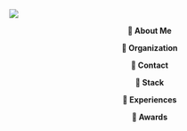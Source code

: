 <img src="https://capsule-render.vercel.app/api?type=waving&color=5CD1E5&height=200&section=header&text=&fontSize=30&&fontColor=FFFFFF&fontAlignY=35" />


<p align="center"> <strong>🐳 About Me</strong><br> </p>

<p align="center"> <strong>🐋 Organization</strong><br> </p>

<p align="center"> <strong>🐬 Contact</strong><br> </p>

<p align="center"> <strong>🐠 Stack</strong><br> </p>

<p align="center"> <strong>🌊 Experiences</strong><br> </p>

<p align="center"> <strong>🦈 Awards</strong><br> </p>

 

<!--
**sunnism03/sunnism03** is a ✨ _special_ ✨ repository because its `README.md` (this file) appears on your GitHub profile.

Here are some ideas to get you started:

- 🔭 I’m currently working on ...
- 🌱 I’m currently learning ...
- 👯 I’m looking to collaborate on ...
- 🤔 I’m looking for help with ...
- 💬 Ask me about ...
- 📫 How to reach me: ...
- 😄 Pronouns: ...
- ⚡ Fun fact: ...
-->
